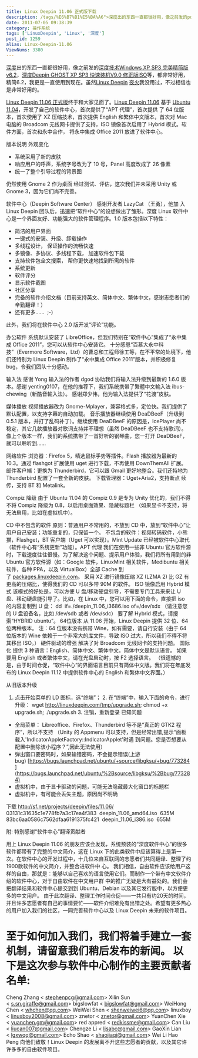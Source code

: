 ```yaml
---
title: Linux Deepin 11.06 正式版下载
description: /tags/%E6%B7%B1%E5%BA%A6">深度出的东西一直都很好用，像之前发的post/Deepin-LiteXP-Windows-XP-SP3-V6.2.html">深度技术WindowsXPSP3完美精简版v6.2，post/Deepin-GHOST-XP-SP3-V9.0-ISO.html">深度DeepinGHOSTXPSP3快速装机V9.0修正版ISO等，都非常好用，精简6.2，我更是一直使用到现在。虽然/tags/LinuxDeepin">LinuxDeepin 夜火我没用过，不过相信也是非常好用的。post/Linux-Deepin-11.06.html">LinuxDeepin11.06正式版终于和大家见面了。post/Linux-Deepin-11.06.html">LinuxDeepin11.06 基于 post/Ubuntu-11.04-Final.html">Ubuntu11.04，开发了自己的软件中心，首次提供了“APT代理”，首次提供了64位版本，首次使用了XZ压缩技术，首次提供English和繁体中文版本，首次对Mac电脑的Broadcom无线网卡提供了支持，ISO镜像首次启用了Hybrid模式。软件方面，首次和永中合作，将永中集成Office2011放进了软件中心。……
date: 2011-07-05 09:38:39
category: 操作系统
tags: ['LinuxDeepin', 'Linux', '深度']
post_id: 1259
alias: Linux-Deepin-11.06
ViewNums: 3380
---
```


[深度](/tags/%E6%B7%B1%E5%BA%A6)出的东西一直都很好用，像之前发的[深度技术Windows XP SP3 完美精简版v6.2](/blog/deepin-litexp-windows-xp-sp3-v62)，[深度Deepin GHOST XP SP3 快速装机V9.0 修正版ISO](/blog/deepin-ghost-xp-sp3-v90-iso)等，都非常好用，精简6.2，我更是一直使用到现在。虽然[Linux Deepin](/tags/LinuxDeepin) [夜火](http://www.15897.com/)我没用过，不过相信也是非常好用的。

[Linux Deepin 11.06 正式版](/blog/linux-deepin-1106)终于和大家见面了。[Linux Deepin 11.06](/blog/linux-deepin-1106) 基于 [Ubuntu 11.04](/blog/ubuntu-1104-final)，开发了自己的软件中心，首次提供了“APT 代理”，首次提供 了 64 位版本，首次使用了 XZ 压缩技术，首次提供 English 和繁体中文版本，首次对 Mac 电脑的 Broadcom 无线网卡提供了支持，ISO 镜像首次启用了 Hybrid 模式。软件方面，首次和永中合作， 将永中集成 Office 2011 放进了软件中心。

版本说明
外观变化
* 系统采用了新的皮肤
* 响应用户的呼声，系统字号改为了 10 号，Panel 高度改成了 26 像素
* 统一了整个引导过程的背景图

仍然使用 Gnome 2 作为桌面
经过测试、评估，这次我们并未采用 Unity 或 Gnome 3，因为它们尚不完善。

软件中心（Deepin Software Center）
感谢开发者 LazyCat （王勇），他加 入 Linux Deepin 团队后，迅速把“软件中心”的设想做出了雏形。深度 Linux 软件中心是一个界面友好、功能强大的软件管理程序。1.0 版本包括以下特性：
* 简洁的用户界面
* 一键式的安装、升级、卸载操作
* 多线程设计， 保证操作的流畅快速
* 多镜像、多协议、多线程下载， 加速软件包下载
* 支持软件包全文搜索， 帮你更快速地找到所需的软件
* 系统更新
* 软件评分
* 显示软件截图
* 社区分享
* 完备的软件介绍文档（目前支持英文、简体中文、繁体中文，感谢志愿者们的辛勤翻译！）
* 还有更多……  ;-)

此外，我们将在软件中心 2.0 版开发“评论”功能。

办公软件
系统默认安装了 LibreOffice，但我们特别在“软件中心”集成了“永中集成 Office 2011”，您可以从软件中心安装它。
十分感恩“百慕大永中科技”（Evermore Software，Ltd）的曹总和工程师徐工等，在不平常的处境下，他们还特别为 Linux Deepin 制作了“永中集成 Office 2011”版本，并积极修复 bug，令我们团队十分感动。

输入法
感谢 Yong 输入法的作者 dgod 协助我们将输入法升级到最新的 1.6.0 版本。感谢 yenting0107，在他的推荐下，我们系统携带了繁體中文輸入法 ibus-chewing（新酷音輸入法）。
感谢郑少伟，他为输入法提供了“花渡”皮肤。

媒体播放
视频播放器改为 Gnome-Mplayer，兼容格式多，定位快。我们提供了默认配置，以支持字幕的自动加载。
音乐播放器继续使用 DeaDBeeF（升级到 0.5.1 版本，并打了乱码补丁）。继续使用 DeaDBeeF 的原因是，IcePlayer 尚不稳定，其它几款播放器对歌词支持并不理想（虽然 DeaDBeeF 也不支持歌词）。像上个版本一样，我们的系统携带了一首好听的钢琴曲，您一打开 DeaDBeeF，就可以聆听到……

网络软件
浏览器：Firefox 5，精选鼠标手势等插件。Flash 播放器为最新的 10.3。通过 flashgot 扩展使用 uget 进行下载，不再使用 DownThemAll 扩展。
邮件客户端：更换为 Thunderbird，它可以跟 Gmail 更好地整合。我们还特地为 Thunderbird 配置了一套全新的皮肤。
下载管理器：Uget+Aria2，支持断点 续传，支持 BT 和 Metalink。

Compiz 降级
由于 Ubuntu 11.04 的 Compiz 0.9 是专为 Unity 优化的，我们不得不将 Compiz 降级为 0.8，以启用桌面效果、隐藏标题栏 （如果显卡不支持，将无法启用，比如在虚拟机中）。

CD 中不包含的软件
原则：普通用户不常用的，不放到 CD 中，放到“软件中心”让用户自己安装；功能重复的，只保留一个。
不包含的软件：视频转码软件，小熊猫，Flashget，BT 客户端（Uget 可以实现）。Mint Update 已经被软件中心取代（软件中心有“系统更新”功能）。APT 代理 我们在使用一些非 Ubuntu 官方软件源时，下载速度往往很慢。为了解决这个问题、提示用户体验，我们将所有用到的非 Ubuntu 官方软件源（如：Google 软件，LinuxMint 相关软件，Medibuntu 相关软件，各种 PPA，以及 VirtualBox）全部 Cache 到了 [packages.linuxdeepin.com](http://packages.linuxdeepin.com/)。 采用 XZ 进行镜像压缩 XZ (LZMA 2) 比 GZ 有更高的压缩比，使得我们的 CD 可以多带 90M 的软件。 ISO 镜像启用 Hybrid 模式 该模式的好处是，可以方便 U 盘/移动硬盘引导，不需要专门工具来来让 U 盘、移动硬盘能引导了。比如，在 Linux 中，您可以用下面的命令，直接把 iso 的内容复制到 U 盘： dd  if=./deepin_11.06_i3686.iso of=/dev/sdx （请注意您的 U 盘设备名，比如 /dev/sdb 或者 /dev/sdc） 要了解 Hybrid 模式，请搜索“HYBRID ubuntu”。 64位版本 从 11.06 开始，Linux Deepin 提供 32 位、64 位两种版本。 注：64 位版本没有携带 Wine，如有需要，请自行安装（由于 64 位版本的 Wine 依赖于一个非常大的库文件，导致 ISO 过大，所以我们不得不将其移出 ISO。） 硬件驱动的增强 解决了对 Broadcom 无线网卡的支持问题。 国际化 提供 3 种语言：English、简体中文、繁体中文。简体中文是默认语言。 如果要用 English 或者繁体中文，请在光盘启动时，按 F2 选择语言。
（很遗憾的是，由于时间仓促，“软件中心”的界面语言目前只有简体中文版。我们将在年底发布的 Linux Deepin 11.12 中提供软件中心的 English 和繁体中文界面。）

从旧版本升级
1. 点击开始菜单的 LD 图标，选“终端”； 2. 在“终端”中，输入下面的命令，进行升级： wget http://linuxdeepin.com/tmp/upgrade.sh; chmod +x upgrade.sh; ./upgrade.sh 3. 注销，重新登录
已知问题

* 全局菜单： Libreoffice、Firefox、Thunderbird 等不是“真正的 GTK2 程序”，所以不支持 （Unity 的 Appmenu 可以支持，但是经常出错,提示“面板载入'IndlcatorAppletFactory::IndlcatorApplet'时遇 到问题。您是否想要从配置中删除该小程序？”,因此无法使用）
* 弹出窗口要密码时，如果输错密码，不会提示错误(上游bug) [https://bugs.launchpad.net/ubuntu/+source/libgksu/+bug/773284](https://bugs.launchpad.net/ubuntu/%2Bsource/libgksu/%2Bbug/773284)
* 虚拟机中，由于显卡驱动的问题，可能无法隐藏最大化窗口的标题栏
* 虚拟机中，有可能会丢失主题，原因尚不明确

下载
<http://sf.net/projects/deepin/files/11.06/>
03131c31635c1e778fb7a3c17ea4f383  deepin_11.06_amd64.iso  635M
83bc6aa0586c7562dfaa6191375fc421  deepin_11.06_i386.iso  655M

附: 特别感谢“软件中心”翻译贡献者

用上 Linux Deepin 11.06 的朋友应该会发现，系统预装的“深度软件中心”的很多软件都带有了完整的中文简介，这在 Linux 下的此类软件中应该算得上是第一次。在软件中心的开发过程中，十几位来自互联网的志愿者们共同翻译、整理了约1900款软件的中文简介，并整合进软件中 心。
我们相信，自由软件应该给用户这样的自由，那就是：能够以自己喜欢的语言使用它们。而制作一个带有中文软件介绍的软件中心，对于自由软件在中文用户群 中的推广无疑是大有益处的。我们会把翻译结果和软件中心提交到到 Ubuntu、Debian 以及其它发行版中，以方便更多的中文用户。
由于此次翻译、整理工作时间仓促——一共只有约20天的时间，并且许多志愿者有自己的事情要忙——软件介绍难免有出错之处。希望有更多热心的用户加入我们的社区，一同完善软件中心以及 Linux Deepin 未来的软件项目。

至于如何加入我们，我们将着手建立一套机制，请留意我们稍后发布的新闻。
以下是这次参与软件中心制作的主要贡献者名单:
==============================
Cheng Zhang < stephenpcg@gmail.com>
Xilin Sun < s.sn.giraffe@gmail.com>
bigslowfat < bigslowfat@gmail.com>
WeiHong Chen < whchen@qq.com>
WeiWei Shen < shenweiwei6@qq.com>
linuxboy < linuxboy2008@gmail.com>
znetor < znetor@gmail.com>
YuanChen Xie < yuanchen.gm@gmail.com>
red appred < redkissme@gmail.com>
Can Liu < liucan007@gmail.com>
Chengze Li < ljsabc@gmail.com>
GaoXin Lian < lgxwqq@gmail.com>
Echo Shao < shaojiaqi@gmail.com>
Wei Li
Hao Peng
向他们致敬！Linux Deepin 的发展离不开这些志愿者的贡献，以及其它许许多多的自由软件项目。

